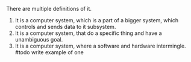 There are multiple definitions of it.
1. It is a computer system, which is a part of a bigger system, which controls and sends data to it subsystem.
2. It is a computer system, that do a specific thing and have a unambiguous goal.
3. It is a computer system, where a software and hardware intermingle.
#todo write example of one 